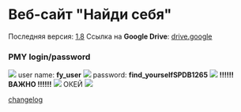 # Веб-сайт "Найди себя"

Последняя версия: [1.8](https://drive.google.com/drive/folders/13qoW69cMDV-4Z-W_rpbDvTQuiLe5_fLO "1.8")
Ссылка на **Google Drive**: [drive.google](https://drive.google.com/drive/folders/1BgcGTCJqrJJ_PbVH4EhBuQ3eXZiHzXXq "drive.google")

### PMY login/password
![](https://pp.userapi.com/c845018/v845018854/148d3b/mApkzvXLi1Q.jpg)
user name: **fy_user**
![](https://pp.userapi.com/c845018/v845018854/148d4f/mWciNVBJ42U.jpg)
password: **find_yourselfSPDB1265**
![](https://pp.userapi.com/c845018/v845018854/148d59/ui48rX9kzj4.jpg)
**!!!!!! ВАЖНО !!!!!!**
![](https://pp.userapi.com/c845018/v845018854/148d63/RpbaZFDFe2M.jpg)
ОКЕЙ
![](https://pp.userapi.com/c845018/v845018854/148d6d/Nm5Dj2rtJuw.jpg)

[changelog](https://gitlab.com/findyourself/findyourself-web/blob/master/CHANGELOG.md "changelog")
